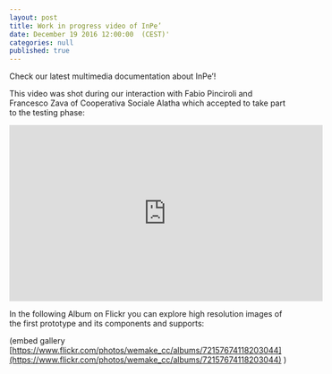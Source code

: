 ```yaml
---
layout: post
title: Work in progress video of InPe’
date: December 19 2016 12:00:00  (CEST)'
categories: null
published: true
---
```


Check our latest multimedia documentation about  InPe’!

This video was shot during our interaction with Fabio Pinciroli and Francesco Zava of Cooperativa Sociale Alatha which accepted to take part to the testing phase:

 

<iframe width="560" height="315" src="https://www.youtube.com/embed/qNk2NBsRiFc" frameborder="0" allowfullscreen></iframe>

In the following Album on Flickr you can explore high resolution images of the first prototype and its components and supports:

(embed gallery [https://www.flickr.com/photos/wemake_cc/albums/72157674118203044](https://www.flickr.com/photos/wemake_cc/albums/72157674118203044) )
